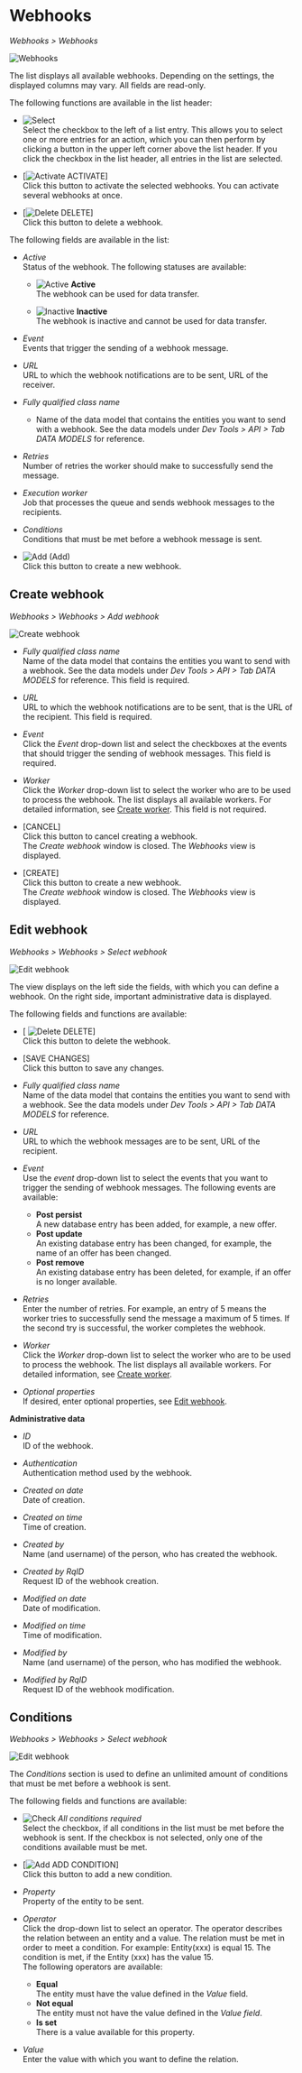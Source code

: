 # Webhooks

*Webhooks > Webhooks*

![Webhooks](../../Assets/Screenshots/Webhooks/Webhooks/Webhooks.png "[Webhooks]")

The list displays all available webhooks. Depending on the settings, the displayed columns may vary. All fields are read-only.

The following functions are available in the list header:

- ![Select](../../Assets/Icons/Checkbox03.png "[Select]")      
    Select the checkbox to the left of a list entry. This allows you to select one or more entries for an action, which you can then perform by clicking a button in the upper left corner above the list header.
    If you click the checkbox in the list header, all entries in the list are selected. 

- [![Activate](../../Assets/Icons/PlayCircle.png "[Activate]") ACTIVATE]    
    Click this button to activate the selected webhooks. You can activate several webhooks at once. 

- [![Delete](../../Assets/Icons/Trash10.png "[Delete]") DELETE]    
    Click this button to delete a webhook. <!---You can delete several webhooks at once?-->

The following fields are available in the list:

- *Active*   
    Status of the webhook. The following statuses are available:
    
    - ![Active](../../Assets/Icons/Check02.png "[Active]") **Active**  
        The webhook can be used for data transfer.

    - ![Inactive](../../Assets/Icons/Cross08.png "[Inactive]") 
    **Inactive**   
        The webhook is inactive and cannot be used for data transfer.

- *Event*  
    Events that trigger the sending of a webhook message. 

- *URL*  
    URL to which the webhook notifications are to be sent, URL of the receiver.

- *Fully qualified class name*   
    - Name of the data model that contains the entities you want to send with a webhook. See the data models under *Dev Tools > API > Tab DATA MODELS* for reference. 

- *Retries*  
    Number of retries the worker should make to successfully send the message.

- *Execution worker*   
    Job that processes the queue and sends webhook messages to the recipients.
    <!---Überprüfen, Julian fragen-->

- *Conditions*   
    Conditions that must be met before a webhook message is sent.

-  ![Add](../../Assets/Icons/Plus08.png "[Add]") (Add)     
   Click this button to create a new webhook.

## Create webhook

*Webhooks > Webhooks > Add webhook*

![Create webhook](../../Assets/Screenshots/Webhooks/Webhooks/CreateWebhook.png "[Create webhook]")

- *Fully qualified class name*   
    Name of the data model that contains the entities you want to send with a webhook. See the data models under *Dev Tools > API > Tab DATA MODELS* for reference. This field is required.

- *URL*  
    URL to which the webhook notifications are to be sent, that is the URL of the recipient. This field is required.

- *Event*  
    Click the *Event* drop-down list and select the checkboxes at the events that should trigger the sending of webhook messages. This field is required.

- *Worker*   
    Click the *Worker* drop-down list to select the worker who are to be used to process the webhook. The list displays all available workers. For detailed information, see [Create worker](../Integration/03_ManageWorkers.md#create-worker). This field is not required.

- [CANCEL]    
    Click this button to cancel creating a webhook.   
    The *Create webhook* window is closed. The *Webhooks* view is displayed.

- [CREATE]   
    Click this button to create a new webhook.   
    The *Create webhook* window is closed. The *Webhooks* view is displayed.


## Edit webhook

*Webhooks > Webhooks > Select webhook*

![Edit webhook](../../Assets/Screenshots/Webhooks/Webhooks/EditWebhook.png "[Edit webhook]")

The view displays on the left side the fields, with which you can define a webhook. On the right side, important administrative data is displayed.

The following fields and functions are available:

- [ ![Delete](../../Assets/Icons/Trash10.png "[Delete]") DELETE]   
    Click this button to delete the webhook.

- [SAVE CHANGES]   
    Click this button to save any changes.

- *Fully qualified class name*  
    Name of the data model that contains the entities you want to send with a webhook. See the data models under *Dev Tools > API > Tab DATA MODELS* for reference.  

- *URL*  
    URL to which the webhook messages are to be sent, URL of the recipient.

- *Event*  
    Use the *event* drop-down list to select the events that you want to trigger the sending of webhook messages. The following events are available:

    - **Post persist**   
        A new database entry has been added, for example, a new offer.      
    - **Post update**   
        An existing database entry has been changed, for example, the name of an offer has been changed.   
    - **Post remove**   
        An existing database entry has been deleted, for example, if an offer is no longer available.

- *Retries*   
    Enter the number of retries. For example, an entry of 5 means the worker tries to successfully send the message a maximum of 5 times. If the second try is successful, the worker completes the webhook.

- *Worker*   
    Click the *Worker* drop-down list to select the worker who are to be used to process the webhook. The list displays all available workers. For detailed information, see [Create worker](../Integration/03_ManageWorkers.md#create-worker).

- *Optional properties*   
    If desired, enter optional properties, see [Edit webhook](../Integration/02_ManageWebhooks.md#edit-webhook).

**Administrative data**

- *ID*   
    ID of the webhook.

- *Authentication*   
    Authentication method used by the webhook.

- *Created on date*   
    Date of creation.

- *Created on time*   
    Time of creation.

- *Created by*   
    Name (and username) of the person, who has created the webhook.

- *Created by RqID*   
    Request ID of the webhook creation.

- *Modified on date*   
    Date of modification.

- *Modified on time*   
    Time of modification.

- *Modified by*   
    Name (and username) of the person, who has modified the webhook.

- *Modified by RqID*   
    Request ID of the webhook modification.

## Conditions

*Webhooks > Webhooks > Select webhook*

![Edit webhook](../../Assets/Screenshots/Webhooks/Webhooks/EditWebhook.png "[Edit webhook]")

The *Conditions* section is used to define an unlimited amount of conditions that must be met before a webhook is sent.

The following fields and functions are available:

- ![Check](../../Assets/Icons/Checkbox03.png) *All conditions required*   
    Select the checkbox, if all conditions in the list must be met before the webhook is sent. If the checkbox is not selected, only one of the conditions available must be met. 

- [![Add](../../Assets/Icons/Plus08.png "[Add]") ADD CONDITION]  
    Click this button to add a new condition.

- *Property*   
    Property of the entity to be sent. 

- *Operator*   
    Click the drop-down list to select an operator. The operator describes the relation between an entity and a value. The relation must be met in order to meet a condition. For example: Entity(xxx) is equal 15. The condition is met, if the Entity (xxx) has the value 15.   
    The following operators are available:   
    - **Equal**   
       The entity must have the value defined in the *Value* field.   
    - **Not equal**    
        The entity must not have the value defined in the *Value field*.
    - **Is set**   
        There is a value available for this property.
    
- *Value*   
    Enter the value with which you want to define the relation.

